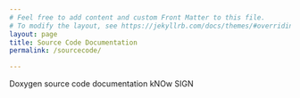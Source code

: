 ```yaml
---
# Feel free to add content and custom Front Matter to this file.
# To modify the layout, see https://jekyllrb.com/docs/themes/#overriding-theme-defaults
layout: page
title: Source Code Documentation
permalink: /sourcecode/

---
```

Doxygen source code documentation kNOw SIGN

<!-- <div align="center">
  <a href="html/index.html">
    <button type="button" class="btn">Check out our docs by clicking here!</button>
  </a>
</div> -->